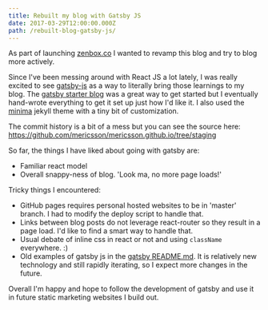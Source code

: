 ```yaml
---
title: Rebuilt my blog with Gatsby JS
date: 2017-03-29T12:00:00.000Z
path: /rebuilt-blog-gatsby-js/
---
```


As part of launching [zenbox.co](/zenbox-beta/) I wanted to revamp this blog and try to blog more actively.

Since I've been messing around with React JS a lot lately, I was really excited to see [gatsby-js](https://github.com/gatsbyjs/gatsby) as a way to literally bring those learnings to my blog. The [gatsby starter blog](https://github.com/gatsbyjs/gatsby-starter-blog) was a great way to get started but I eventually hand-wrote everything to get it set up just how I'd like it. I also used the [minima](https://github.com/jekyll/minima) jekyll theme with a tiny bit of customization.

The commit history is a bit of a mess but you can see the source here: https://github.com/mericsson/mericsson.github.io/tree/staging

So far, the things I have liked about going with gatsby are:

- Familiar react model
- Overall snappy-ness of blog. 'Look ma, no more page loads!'

Tricky things I encountered:

- GitHub pages requires personal hosted websites to be in 'master' branch. I had to modify the deploy script to handle that.
- Links between blog posts do not leverage react-router so they result in a page load. I'd like to find a smart way to handle that.
- Usual debate of inline css in react or not and using `className` everywhere. :)
- Old examples of gatsby js in the [gatsby README.md](https://github.com/gatsbyjs/gatsby/blob/master/README.md). It is relatively new technology and still rapidly iterating, so I expect more changes in the future.

Overall I'm happy and hope to follow the development of gatsby and use it in future static marketing websites I build out.
